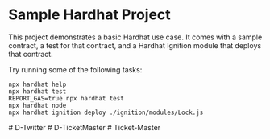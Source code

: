 # Sample Hardhat Project

This project demonstrates a basic Hardhat use case. It comes with a sample contract, a test for that contract, and a Hardhat Ignition module that deploys that contract.

Try running some of the following tasks:

```shell
npx hardhat help
npx hardhat test
REPORT_GAS=true npx hardhat test
npx hardhat node
npx hardhat ignition deploy ./ignition/modules/Lock.js
```
#   D - T w i t t e r  
 #   D - T i c k e t M a s t e r  
 #   T i c k e t - M a s t e r  
 